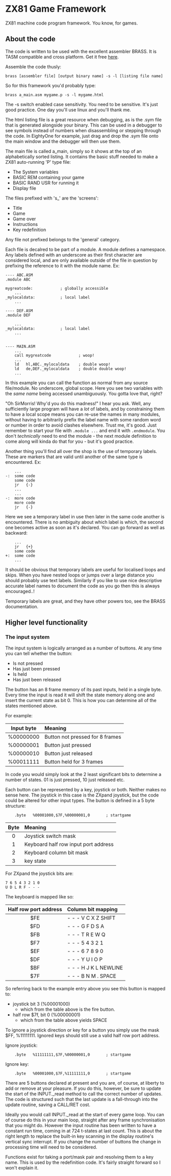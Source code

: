 # ZX81 Game Framework
ZX81 machine code program framework. You know, for games.

## About the code

The code is written to be used with the excellent assembler BRASS. It is TASM compatible and cross platform. Get it free [here](http://www.benryves.com/bin/brass/).

Assemble the code thusly:

```
brass [assembler file] [output binary name] -s -l [listing file name]
```

So for this framework you'd probably type:

```
brass a_main.asm mygame.p -s -l mygame.html
```

The -s switch enabled case sensitivity. You need to be sensitive. It's just good practice. One day you'll use linux and you'll thank me.

The html listing file is a great resource when debugging, as is the .sym file that is generated alongside your binary. This can be used in a debugger to see symbols instead of numbers when disassembling or stepping through the code. In EightyOne for example, just drag and drop the .sym file onto the main window and the debugger will then use them.

The main file is called a_main, simply so it shows at the top of an alphabetically sorted listing. It contains the basic stuff needed to make a ZX81 auto-running 'P' type file:
* The System variables
* BASIC REM containing your game
* BASIC RAND USR for running it
* Display file

The files prefixed with 's_' are the 'screens':
* Title
* Game
* Game over
* Instructions
* Key redefinition

Any file not prefixed belongs to the 'general' category.

Each file is decalred to be part of a module. A module defines a namespace. Any labels defined with an underscore as their first character are considered local, and are only available outside of the file in question by prefixing the reference to it with the module name. Ex:

```
---- ABC.ASM
.module ABC

mygreatcode:            ; globally accessible
    ...
_mylocaldata:           ; local label
    ...

---- DEF.ASM
.module DEF

    ...
_mylocaldata:           ; local label
    ...


---- MAIN.ASM
    ...
    call mygreatcode            ; woop!
    ...
    ld   hl,ABC._mylocaldata    ; double woop!
    ld   de,DEF._mylocaldata    ; double double woop!
    ...
```

In this example you can call the function as normal from any source file/module. No underscore, global scope. Here you see two variables with the _same name_ being accessed unambiguously. You gotta love that, right?

"Oh SirMorris! Why'd you do this madness!" I hear you ask. Well, any sufficiently large program will have a _lot_ of labels, and by constraining them to have a local scope means you can re-use the names in many modules, without having to arbitrarily prefix the label name with some random word or number in order to avoid clashes elsewhere. Trust me, it's good. Just remember to start your file with `.module ...` and end it with `.endmodule`. You don't _technically_ need to end the module - the next module definition to come along will kinda do that for you - but it's good practice.

Another thing you'll find all over the shop is the use of temporary labels. These are markers that are valid until another of the same type is encountered. Ex:

```
    ...
-:  some code
    some code
    jr   {-}
    ...
    ...
-:  more code
    more code
    jr   {-}
```

Here we see a temporary label in use then later in the same code another is encountered. There is no ambiguity about which label is which, the second one becomes active as soon as it's declared. You can go forward as well as backward:

```
    ...
    jr   {+}
    some code
+:  some code
    ...
```

It should be obvious that temporary labels are useful for localised loops and skips. When you have nested loops or jumps over a large distance you should probably use text labels. Similarly if you like to use nice descriptive accurate label names to document the code as you go then this is always encouraged..!

Temporary labels are great, and they have other powers too, see the BRASS documentation.


## Higher level functionality

### The input system

The input system is logically arranged as a number of buttons. At any time you can tell whether the button:
* Is not pressed
* Has just been pressed
* Is held
* Has just been released

The button has an 8 frame memory of its past inputs, held in a single byte. Every time the input is read it will shift the state memory along one and insert the current state as bit 0. This is how you can determine all of the states mentioned above. 

For example:

|Input byte|Meaning|
| :-: | :- |
| %00000000 | Button not pressed for 8 frames |
| %00000001 | Button just pressed |
| %00000010 | Button just released |
| %00011111 | Button held for 3 frames |

In code you would simply look at the 2 least significant bits to determine a number of states. 01 is just pressed, 10 just released etc.

Each button can be represented by a key, joystick or both. Neither makes no sense here. The joystick in this case is the ZXpand joystick, but the code could be altered for other input types. The button is defined in a 5 byte structure:

```
	.byte	%00001000,$7F,%00000001,0		; startgame
```

|Byte|Meaning|
| :-: | :- |
|0|Joystick switch mask|
|1|Keyboard half row input port address|
|2|Keyboard column bit mask|
|3|key state|

For ZXpand the joystick bits are:
```
7 6 5 4 3 2 1 0
U D L R F - - -
```

The keyboard is mapped like so:

|Half row port address|Column bit mapping|
| :-: | :- |
|$FE|- - - V C X Z SHIFT|	
|$FD|- - - G F D S A|
|$FB|- - - T R E W Q|
|$F7|- - - 5 4 3 2 1|
|$EF|- - - 6 7 8 9 0|
|$DF|- - - Y U I O P|
|$BF|- - - H J K L NEWLINE|	
|$7F|- - - B N M . SPACE|

So referring back to the example entry above you see this button is mapped to:
* joystick bit 3 (%00001000)
  * which from the table above is the fire button.
* half row $7f, bit 0 (%00000001)
  * which from the table above yields SPACE

To ignore a joystick direction or key for a button you simply use the mask $FF, %11111111. Ignored keys should still use a valid half row port address.

Ignore joystick:
```
	.byte	%11111111,$7F,%00000001,0		; startgame
```
Ignore key:
```
	.byte	%00001000,$7F,%11111111,0		; startgame
```

There are 5 buttons declared at present and you are, of course, at liberty to add or remove at your pleasure. If you do this, however, be sure to update the start of the INPUT._read method to call the correct number of updates. The code is structured such that the last update is a fall-through into the update routine, saving a CALL/RET cost.

Ideally you would call INPUT._read at the start of every game loop. You can of course do this in your main loop, straight after any frame synchronisation that you might do. However the input routine has been written to have a constant run time, coming in at 724 t-states at last count. This is about the right length to replace the built-in key scanning in the display routine's vertical sync interrupt. If you change the number of buttons the change in processing time will need to be considered.

Functions exist for taking a port/mask pair and resolving them to a key name. This is used by the redefinition code. It's fairly straight forward so I won't explain it.
